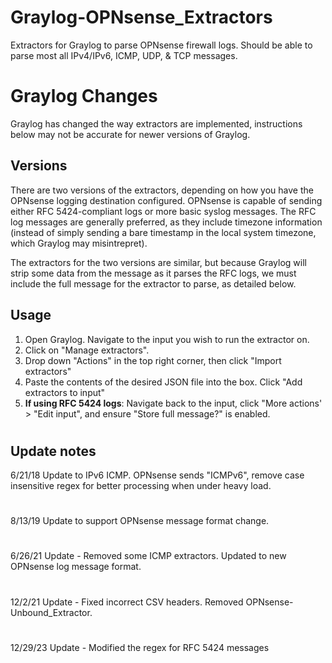 # Graylog-OPNsense_Extractors
Extractors for Graylog to parse OPNsense firewall logs. Should be able to parse most all IPv4/IPv6, ICMP, UDP, & TCP messages.

# Graylog Changes
Graylog has changed the way extractors are implemented, instructions below may not be accurate for newer versions of Graylog.

## Versions
There are two versions of the extractors, depending on how you have the OPNsense logging destination configured. OPNsense is capable of sending either RFC 5424-compliant logs or more basic syslog messages. The RFC log messages are generally preferred, as they include timezone information (instead of simply sending a bare timestamp in the local system timezone, which Graylog may misintrepret).

The extractors for the two versions are similar, but because Graylog will strip some data from the message as it parses the RFC logs, we must include the full message for the extractor to parse, as detailed below.

## Usage
1. Open Graylog. Navigate to the input you wish to run the extractor on.
2. Click on "Manage extractors". 
3. Drop down "Actions" in the top right corner, then click "Import extractors"
4. Paste the contents of the desired JSON file into the box. Click "Add extractors to input"
5. **If using RFC 5424 logs**: Navigate back to the input, click "More actions' > "Edit input", and ensure "Store full message?" is enabled.
#
## Update notes
6/21/18 Update to IPv6 ICMP. OPNsense sends "ICMPv6", remove case insensitive regex for better processing when under heavy load.
#
8/13/19 Update to support OPNsense message format change.
#
6/26/21 Update - Removed some ICMP extractors. Updated to new OPNsense log message format.
#
12/2/21 Update - Fixed incorrect CSV headers. Removed OPNsense-Unbound_Extractor. 
#
12/29/23 Update - Modified the regex for RFC 5424 messages




